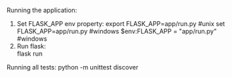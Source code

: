 Running the application:
1) Set FLASK_APP env property:
  export FLASK_APP=app/run.py #unix
  set FLASK_APP=app/run.py #windows
  $env:FLASK_APP = "app/run.py" #windows
2) Run flask:  
  flask run

Running all tests:
  python -m unittest discover